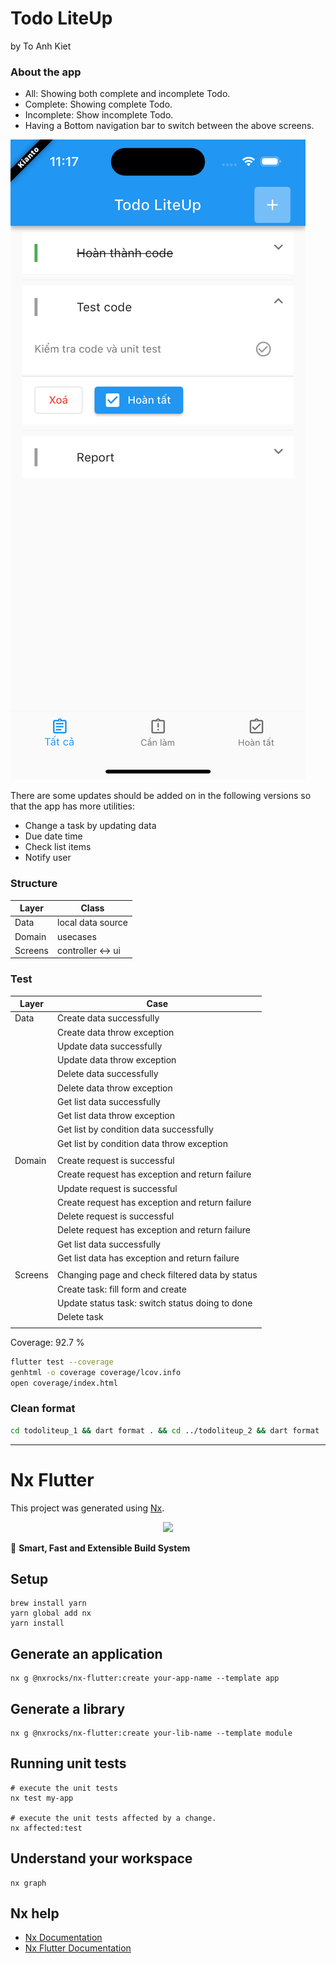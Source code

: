 # Todo LiteUp
by To Anh Kiet

### About the app
- All: Showing both complete and incomplete Todo.
- Complete: Showing complete Todo.
- Incomplete: Show incomplete Todo.
- Having a Bottom navigation bar to switch between the above screens.

![screenshot.png](assets%2Fscreenshot.png)

There are some updates should be added on in the following versions so that the app has more utilities:
- Change a task by updating data
- Due date time
- Check list items
- Notify user

### Structure
| Layer   | Class             |
|---------|-------------------|
| Data    | local data source |
| Domain  | usecases          |
| Screens | controller <-> ui |

### Test
| Layer   | Case                                            |
|---------|-------------------------------------------------|
| Data    | Create data successfully                        |
|         | Create data throw exception                     |
|         | Update data successfully                        |
|         | Update data throw exception                     |
|         | Delete data successfully                        |
|         | Delete data throw exception                     |
|         | Get list data successfully                      |
|         | Get list data throw exception                   |
|         | Get list by condition data successfully         |
|         | Get list by condition data throw exception      |
|         |                                                 |
| Domain  | Create request is successful                    |
|         | Create request has exception and return failure |
|         | Update request is successful                    |
|         | Create request has exception and return failure |
|         | Delete request is successful                    |
|         | Delete request has exception and return failure |
|         | Get list data successfully                      |
|         | Get list data has exception and return failure  |
|         |                                                 |
| Screens | Changing page and check filtered data by status |
|         | Create task: fill form and create               |
|         | Update status task: switch status doing to done |
|         | Delete task                                     |
|         |                                                 |

Coverage: 92.7 %

```bash
flutter test --coverage
genhtml -o coverage coverage/lcov.info
open coverage/index.html
```

### Clean format

```bash
cd todoliteup_1 && dart format . && cd ../todoliteup_2 && dart format . && cd ..
```


---

# Nx Flutter

This project was generated using [Nx](https://nx.dev).

<p style="text-align: center;"><img src="https://raw.githubusercontent.com/nrwl/nx/master/images/nx-logo.png" width="450"></p>

🔎 **Smart, Fast and Extensible Build System**

## Setup

```shell
brew install yarn
yarn global add nx
yarn install
```

## Generate an application

```shell
nx g @nxrocks/nx-flutter:create your-app-name --template app
```

## Generate a library

```shell
nx g @nxrocks/nx-flutter:create your-lib-name --template module
```

## Running unit tests

```shell
# execute the unit tests
nx test my-app

# execute the unit tests affected by a change.
nx affected:test
```

## Understand your workspace

```shell
nx graph
```

## Nx help

- [Nx Documentation](https://nx.dev)
- [Nx Flutter Documentation](https://github.com/tinesoft/nxrocks/tree/develop/packages/nx-flutter)
